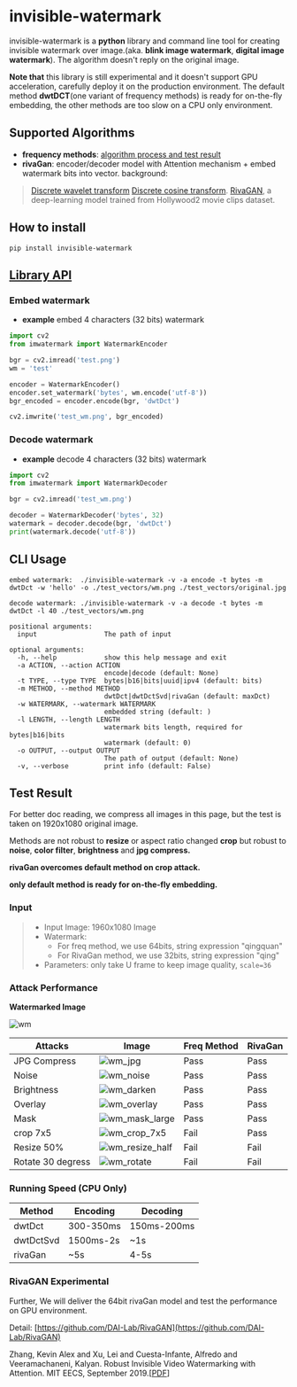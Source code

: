 # invisible-watermark
invisible-watermark is a **python** library and command line tool for creating invisible watermark over image.(aka. **blink image watermark**, **digital image watermark**). The algorithm doesn't reply on the original image.

**Note that** this library is still experimental and it doesn't support GPU acceleration, carefully deploy it on the production environment. The default method **dwtDCT**(one variant of frequency methods) is ready for on-the-fly embedding, the other methods are too slow on a CPU only environment.


## Supported Algorithms
* **frequency methods**: [algorithm process and test result](https://github.com/ShieldMnt/invisible-watermark/wiki/Frequency-Methods)
* **rivaGan**: encoder/decoder model with Attention mechanism + embed watermark bits into vector.
background:
> [Discrete wavelet transform](https://en.wikipedia.org/wiki/Discrete_wavelet_transform)
> [Discrete cosine transform](https://en.wikipedia.org/wiki/Discrete_cosine_transform).
> [RivaGAN](https://github.com/DAI-Lab/RivaGAN), a deep-learning model trained from Hollywood2 movie clips dataset.

## How to install
`pip install invisible-watermark`


## [Library API](https://github.com/ShieldMnt/invisible-watermark/wiki/API)
### Embed watermark

* **example** embed 4 characters (32 bits) watermark

```python
import cv2
from imwatermark import WatermarkEncoder

bgr = cv2.imread('test.png')
wm = 'test'

encoder = WatermarkEncoder()
encoder.set_watermark('bytes', wm.encode('utf-8'))
bgr_encoded = encoder.encode(bgr, 'dwtDct')

cv2.imwrite('test_wm.png', bgr_encoded)
```

### Decode watermark
* **example** decode 4 characters (32 bits) watermark

```python
import cv2
from imwatermark import WatermarkDecoder

bgr = cv2.imread('test_wm.png')

decoder = WatermarkDecoder('bytes', 32)
watermark = decoder.decode(bgr, 'dwtDct')
print(watermark.decode('utf-8'))
```


## CLI Usage

```
embed watermark:  ./invisible-watermark -v -a encode -t bytes -m dwtDct -w 'hello' -o ./test_vectors/wm.png ./test_vectors/original.jpg

decode watermark: ./invisible-watermark -v -a decode -t bytes -m dwtDct -l 40 ./test_vectors/wm.png

positional arguments:
  input                 The path of input

optional arguments:
  -h, --help            show this help message and exit
  -a ACTION, --action ACTION
                        encode|decode (default: None)
  -t TYPE, --type TYPE  bytes|b16|bits|uuid|ipv4 (default: bits)
  -m METHOD, --method METHOD
                        dwtDct|dwtDctSvd|rivaGan (default: maxDct)
  -w WATERMARK, --watermark WATERMARK
                        embedded string (default: )
  -l LENGTH, --length LENGTH
                        watermark bits length, required for bytes|b16|bits
                        watermark (default: 0)
  -o OUTPUT, --output OUTPUT
                        The path of output (default: None)
  -v, --verbose         print info (default: False)
```

## Test Result
 
For better doc reading, we compress all images in this page, but the test is taken on 1920x1080 original image.

Methods are not robust to **resize** or aspect ratio changed **crop** but robust to **noise**, **color filter**, **brightness** and **jpg compress.**

**rivaGan overcomes default method on crop attack.**

**only default method is ready for on-the-fly embedding.**

### Input
> * Input Image: 1960x1080 Image
> * Watermark: 
>   - For freq method, we use 64bits, string expression "qingquan"
>   - For RivaGan method, we use 32bits, string expression "qing"
> * Parameters: only take U frame to keep image quality, ```scale=36```

### Attack Performance


**Watermarked Image**

![wm](https://user-images.githubusercontent.com/1647036/106387712-03c17400-6416-11eb-9490-e5e860b025ad.png)

| Attacks | Image | Freq Method | RivaGan |
| --- | --- | --- | --- |
| JPG Compress | ![wm_jpg](https://user-images.githubusercontent.com/1647036/106387721-0e7c0900-6416-11eb-840c-8eab1cb9d748.jpg) | Pass | Pass |
| Noise | ![wm_noise](https://user-images.githubusercontent.com/1647036/106387874-c90c0b80-6416-11eb-99f3-1716f01f2211.png) | Pass | Pass |
| Brightness | ![wm_darken](https://user-images.githubusercontent.com/1647036/106387718-0cb24580-6416-11eb-83af-7f9e94f13cae.png) | Pass | Pass |
| Overlay | ![wm_overlay](https://user-images.githubusercontent.com/1647036/106387733-13d95380-6416-11eb-8aa4-b3d2acfa8637.png) | Pass | Pass |
| Mask | ![wm_mask_large](https://user-images.githubusercontent.com/1647036/106387726-10de6300-6416-11eb-99c3-4a0f70f99224.png) | Pass | Pass |
| crop 7x5 | ![wm_crop_7x5](https://user-images.githubusercontent.com/1647036/106387713-06bc6480-6416-11eb-8ae0-f64289642450.png) | Fail | Pass |
| Resize 50% | ![wm_resize_half](https://user-images.githubusercontent.com/1647036/106387735-15a31700-6416-11eb-8589-2ffa38df2a9a.png) | Fail | Fail |
| Rotate 30 degress | ![wm_rotate](https://user-images.githubusercontent.com/1647036/106387737-19369e00-6416-11eb-8417-05e53e11b77f.png) | Fail | Fail|



### Running Speed (CPU Only)
| Method | Encoding | Decoding |
| --- | --- | --- |
| dwtDct | 300-350ms | 150ms-200ms |
| dwtDctSvd | 1500ms-2s | ~1s |
| rivaGan | ~5s | 4-5s |

### RivaGAN Experimental
Further, We will deliver the 64bit rivaGan model and test the performance on GPU environment.

Detail: [https://github.com/DAI-Lab/RivaGAN](https://github.com/DAI-Lab/RivaGAN)

Zhang, Kevin Alex and Xu, Lei and Cuesta-Infante, Alfredo and Veeramachaneni, Kalyan. Robust Invisible Video Watermarking with Attention. MIT EECS, September 2019.[[PDF](https://arxiv.org/abs/1909.01285)]
